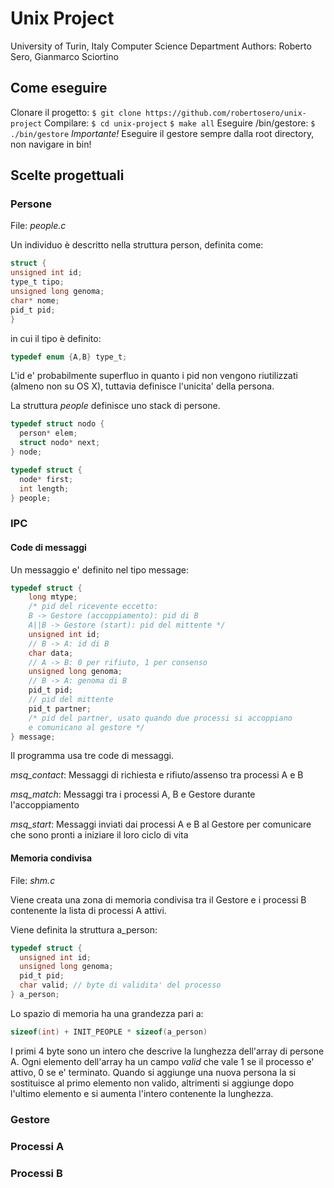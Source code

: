 # Unix Project
University of Turin, Italy
Computer Science Department
Authors: Roberto Sero, Gianmarco Sciortino

## Come eseguire

Clonare il progetto:
`$ git clone https://github.com/robertosero/unix-project`
Compilare:
`$ cd unix-project`
`$ make all`
Eseguire /bin/gestore:
`$ ./bin/gestore`
*Importante!* Eseguire il gestore sempre dalla root directory, non navigare in bin! 


## Scelte progettuali

### Persone

File: *people.c*

Un individuo è descritto nella struttura person, definita come:

```c
struct {
unsigned int id;
type_t tipo;
unsigned long genoma;
char* nome;
pid_t pid;
}
```

in cui il tipo è definito:
```c
typedef enum {A,B} type_t;
```

L'id e' probabilmente superfluo in quanto i pid non vengono riutilizzati (almeno non su OS X), tuttavia definisce l'unicita' della persona.

La struttura *people* definisce uno stack di persone.

```c
typedef struct nodo {
  person* elem;
  struct nodo* next;
} node;

typedef struct {
  node* first;
  int length;
} people;
```

### IPC
#### Code di messaggi
Un messaggio e' definito nel tipo message:
```c
typedef struct {
    long mtype;
    /* pid del ricevente eccetto:
    B -> Gestore (accoppiamento): pid di B
    A||B -> Gestore (start): pid del mittente */
    unsigned int id;
    // B -> A: id di B
    char data;
    // A -> B: 0 per rifiuto, 1 per consenso
    unsigned long genoma;
    // B -> A: genoma di B
    pid_t pid;
    // pid del mittente
    pid_t partner;
    /* pid del partner, usato quando due processi si accoppiano
    e comunicano al gestore */
} message;
```

Il programma usa tre code di messaggi.

*msq_contact*: Messaggi di richiesta e rifiuto/assenso tra processi A e B

*msq_match*: Messaggi tra i processi A, B e Gestore durante l'accoppiamento

*msq_start*: Messaggi inviati dai processi A e B al Gestore per comunicare che sono pronti a iniziare il loro ciclo di vita

#### Memoria condivisa

File: *shm.c*

Viene creata una zona di memoria condivisa tra il Gestore e i processi B contenente la lista di processi A attivi.

Viene definita la struttura a_person:
```c
typedef struct {
  unsigned int id;
  unsigned long genoma;
  pid_t pid;
  char valid; // byte di validita' del processo
} a_person;
```
Lo spazio di memoria ha una grandezza pari a:
```c
sizeof(int) + INIT_PEOPLE * sizeof(a_person)
```
I primi 4 byte sono un intero che descrive la lunghezza dell'array di persone A. Ogni elemento dell'array ha un campo *valid* che vale 1 se il processo e' attivo, 0 se e' terminato. Quando si aggiunge una nuova persona la si sostituisce al primo elemento non valido, altrimenti si aggiunge dopo l'ultimo elemento e si aumenta l'intero contenente la lunghezza.


### Gestore

### Processi A

### Processi B
